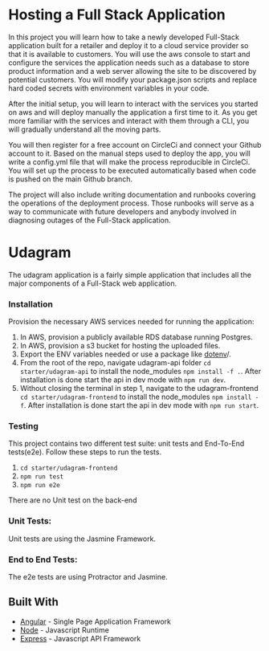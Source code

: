 # Hosting a Full Stack Application

In this project you will learn how to take a newly developed Full-Stack application built for a retailer and deploy it to a cloud service provider so that it is available to customers. You will use the aws console to start and configure the services the application needs such as a database to store product information and a web server allowing the site to be discovered by potential customers. You will modify your package.json scripts and replace hard coded secrets with environment variables in your code.

After the initial setup, you will learn to interact with the services you started on aws and will deploy manually the application a first time to it. As you get more familiar with the services and interact with them through a CLI, you will gradually understand all the moving parts.

You will then register for a free account on CircleCi and connect your Github account to it. Based on the manual steps used to deploy the app, you will write a config.yml file that will make the process reproducible in CircleCi. You will set up the process to be executed automatically based when code is pushed on the main Github branch.

The project will also include writing documentation and runbooks covering the operations of the deployment process. Those runbooks will serve as a way to communicate with future developers and anybody involved in diagnosing outages of the Full-Stack application.

# Udagram

  The udagram application is a fairly simple application that includes all the major components of a Full-Stack web application.

 ### Installation

 Provision the necessary AWS services needed for running the application:

 1. In AWS, provision a publicly available RDS database running Postgres.
 2. In AWS, provision a s3 bucket for hosting the uploaded files.
 3. Export the ENV variables needed or use a package like [dotenv](https://www.npmjs.com/package/dotenv)/.
 4. From the root of the repo, navigate udagram-api folder `cd starter/udagram-api` to install the node_modules `npm install -f .`. After installation is done start the api in dev mode with `npm run dev`.
 5. Without closing the terminal in step 1, navigate to the udagram-frontend `cd starter/udagram-frontend` to install the node_modules `npm install -f`. After installation is done start the api in dev mode with `npm run start`.

 ### Testing

 This project contains two different test suite: unit tests and End-To-End tests(e2e). Follow these steps to run the tests.

 1. `cd starter/udagram-frontend`
 2. `npm run test`
 3. `npm run e2e`

 There are no Unit test on the back-end

 ### Unit Tests:

 Unit tests are using the Jasmine Framework.

 ### End to End Tests:

 The e2e tests are using Protractor and Jasmine.

 ## Built With

 - [Angular](https://angular.io/) - Single Page Application Framework
 - [Node](https://nodejs.org) - Javascript Runtime
 - [Express](https://expressjs.com/) - Javascript API Framework
